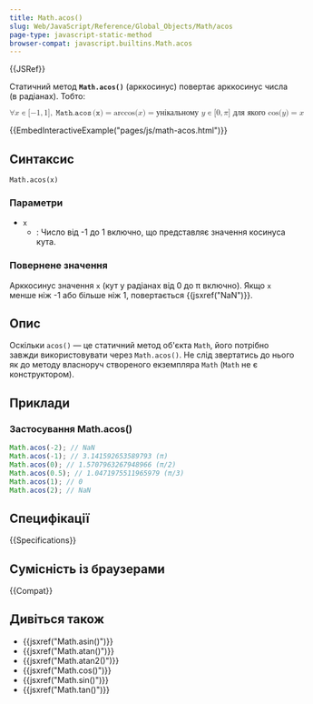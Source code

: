 ```yaml
---
title: Math.acos()
slug: Web/JavaScript/Reference/Global_Objects/Math/acos
page-type: javascript-static-method
browser-compat: javascript.builtins.Math.acos
---
```


{{JSRef}}

Статичний метод **`Math.acos()`** (арккосинус) повертає арккосинус числа (в радіанах). Тобто:

<math display="block"><semantics><mrow><mo>∀</mo><mi>x</mi><mo>∊</mo><mo stretchy="false">[</mo><mrow><mo>−</mo><mn>1</mn></mrow><mo>,</mo><mn>1</mn><mo stretchy="false">]</mo><mo>,</mo><mspace width="0.2777777777777778em"></mspace><mrow><mo lspace="0em" rspace="0.16666666666666666em">𝙼𝚊𝚝𝚑.𝚊𝚌𝚘𝚜</mo><mo stretchy="false">(</mo><mi>𝚡</mi><mo stretchy="false">)</mo></mrow><mo>=</mo><mo lspace="0em" rspace="0em">arccos</mo><mo stretchy="false">(</mo><mi>x</mi><mo stretchy="false">)</mo><mo>=</mo><mtext>унікальному&nbsp;</mtext><mi>y</mi><mo>∊</mo><mo stretchy="false">[</mo><mn>0</mn><mo>,</mo><mi>π</mi><mo stretchy="false">]</mo><mtext>&nbsp;для якого&nbsp;</mtext><mo lspace="0em" rspace="0em">cos</mo><mo stretchy="false">(</mo><mi>y</mi><mo stretchy="false">)</mo><mo>=</mo><mi>x</mi></mrow><annotation encoding="TeX">\forall x \in [{-1}, 1],\;\mathtt{\operatorname{Math.acos}(x)} = \arccos(x) = \text{унікальному } y \in [0, \pi] \text{ для якого } \cos(y) = x</annotation></semantics></math>

{{EmbedInteractiveExample("pages/js/math-acos.html")}}

## Синтаксис

```js-nolint
Math.acos(x)
```

### Параметри

- `x`
  - : Число від -1 до 1 включно, що представляє значення косинуса кута.

### Повернене значення

Арккосинус значення `x` (кут у радіанах від 0 до π включно). Якщо `x` менше ніж -1 або більше ніж 1, повертається {{jsxref("NaN")}}.

## Опис

Оскільки `acos()` — це статичний метод об'єкта `Math`, його потрібно завжди використовувати через `Math.acos()`. Не слід звертатись до нього як до методу власноруч створеного екземпляра `Math` (`Math` не є конструктором).

## Приклади

### Застосування Math.acos()

```js
Math.acos(-2); // NaN
Math.acos(-1); // 3.141592653589793 (π)
Math.acos(0); // 1.5707963267948966 (π/2)
Math.acos(0.5); // 1.0471975511965979 (π/3)
Math.acos(1); // 0
Math.acos(2); // NaN
```

## Специфікації

{{Specifications}}

## Сумісність із браузерами

{{Compat}}

## Дивіться також

- {{jsxref("Math.asin()")}}
- {{jsxref("Math.atan()")}}
- {{jsxref("Math.atan2()")}}
- {{jsxref("Math.cos()")}}
- {{jsxref("Math.sin()")}}
- {{jsxref("Math.tan()")}}
